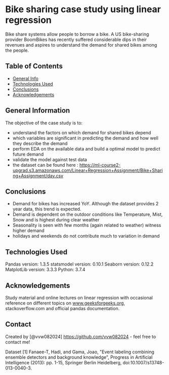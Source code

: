 # Bike sharing case study using linear regression
Bike share systems allow people to borrow a bike. A US bike-sharing provider BoomBikes has recently suffered 
considerable dips in their revenues and aspires to understand the demand for shared bikes among the people.


## Table of Contents
* [General Info](#general-information)
* [Technologies Used](#technologies-used)
* [Conclusions](#conclusions)
* [Acknowledgements](#acknowledgements)

## General Information

The objective of the case study is to:
- understand the factors on which demand for shared bikes depend
- which variables are significant in predicting the demand and how well they describe the demand
- perform EDA on the available data and build a optimal model to predict future demand
- validate the model against test data
- the dataset can be found here : https://ml-course2-upgrad.s3.amazonaws.com/Linear+Regression+Assignment/Bike+Sharing+Assignment/day.csv

## Conclusions
- Demand for bikes has increased YoY. Although the dataset provides 2 year data, this trend is expected.
- Demand is dependent on the outdoor conditions like Temperature, Mist, Snow and is highest during clear weather
- Seasonality is seen with few months (again related to weather) witness higher demand
- holidays and weekends do not contribute much to variation in demand


## Technologies Used
Pandas version:		1.3.5
statsmodel version:	0.10.1
Seaborn version:	0.12.2
MatplotLib version:	3.3.3
Python:			3.7.4


## Acknowledgements
Study material and online lectures on linear regression with occasional reference on different topics on
www.geeksforgeeks.org, stackoverflow.com and official pandas documentation.


## Contact
Created by [@vvw082024] https://github.com/vvw082024 - feel free to contact me!


<!-- ## License -->
Dataset 
[1] Fanaee-T, Hadi, and Gama, Joao, "Event labeling combining ensemble detectors and background knowledge", Progress in Artificial Intelligence (2013): pp. 1-15, Springer Berlin Heidelberg, doi:10.1007/s13748-013-0040-3.